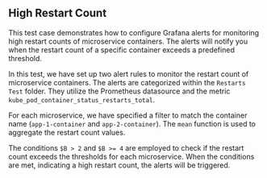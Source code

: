 ## High Restart Count
This test case demonstrates how to configure Grafana alerts for monitoring high restart counts of microservice containers. The alerts will notify you when the restart count of a specific container exceeds a predefined threshold.

In this test, we have set up two alert rules to monitor the restart count of microservice containers. The alerts are categorized within the `Restarts Test` folder. They utilize the Prometheus datasource and the metric `kube_pod_container_status_restarts_total`.

For each microservice, we have specified a filter to match the container name (`app-1-container` and `app-2-container`). The `mean` function is used to aggregate the restart count values.

The conditions `$B > 2` and `$B >= 4` are employed to check if the restart count exceeds the thresholds for each microservice. When the conditions are met, indicating a high restart count, the alerts will be triggered.